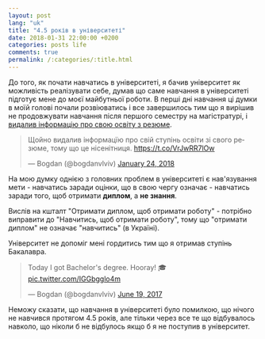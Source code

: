 ```yaml
---
layout: post
lang: "uk"
title: "4.5 років в університеті"
date: 2018-01-31 22:00:00 +0200
categories: posts life
comments: true
permalink: /:categories/:title.html
---
```


До того, як почати навчатись в університеті, я бачив університет як можливість реалізувати себе, думав що саме навчання в університеті підготує мене до моєї майбутньої роботи.
В перші дні навчання ці думки в моїй голові почали розвіюватись і все завершилось тим що я вирішив не продовжувати навчання після першого семестру на магістратурі, і [видалив інформацію про свою освіту з резюме](https://github.com/bogdanvlviv/bogdanvlviv.github.io/commit/a09e3a38e176dac83e0e76b6e5ae51aba55308a8).

<blockquote class="twitter-tweet" data-lang="en"><p lang="uk" dir="ltr">Щойно видалив інформацїю про свій ступінь освіти зі свого резюме, тому що це нісенітниця. <a href="https://t.co/VrJwRR7lOw">https://t.co/VrJwRR7lOw</a></p>&mdash; Bogdan (@bogdanvlviv) <a href="https://twitter.com/bogdanvlviv/status/956230362639863809?ref_src=twsrc%5Etfw">January 24, 2018</a></blockquote>

На мою думку однією з головних проблем в університеті є нав'язування мети - навчатись заради оцінки, що в свою чергу означає - навчатись заради того, щоб отримати **диплом**, а **не знання**.

Вислів на кшталт "Отримати диплом, щоб отримати роботу" - потрібно виправити до "Навчитись, щоб отримати роботу", тому що "отримати диплом" не означає "навчитись" (в Україні).

Університет не допоміг мені гордитись тим що я отримав ступінь Бакалавра.

<blockquote class="twitter-tweet" data-lang="en"><p lang="en" dir="ltr">Today I got Bachelor&#39;s degree. Hooray! 🎓 <a href="https://t.co/IGGbgglo4m">pic.twitter.com/IGGbgglo4m</a></p>&mdash; Bogdan (@bogdanvlviv) <a href="https://twitter.com/bogdanvlviv/status/876757480361086976?ref_src=twsrc%5Etfw">June 19, 2017</a></blockquote>

Неможу сказати, що навчання в університеті було помилкою, що нічого не навчився протягом 4.5 років, але тільки через все те що відбувалось навколо, що ніколи б не відбулось якщо б я не поступив в університет.
